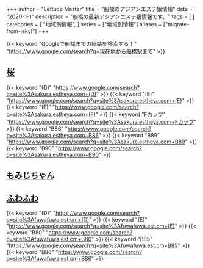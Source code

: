 +++
author = "Lettuce Master"
title = "船橋のアジアンエステ嬢情報"
date = "2020-1-1"
description = "船橋の最新アジアンエステ嬢情報です。"
tags = [
]
categories = [
    "地域別情報",
]
series = ["地域別情報"]
aliases = ["migrate-from-jekyl"]
+++

{{< keyword "Googleで船橋までの経路を検索する！" "https://www.google.com/search?q=現在地から船橋駅まで" >}}

## [桜](http://sakura.estheya.com/)
{{< keyword "(D)" "https://www.google.com/search?q=site%3Asakura.estheya.com+(D)" >}} {{< keyword "(E)" "https://www.google.com/search?q=site%3Asakura.estheya.com+(E)" >}} {{< keyword "(F)" "https://www.google.com/search?q=site%3Asakura.estheya.com+(F)" >}} {{< keyword "Fカップ" "https://www.google.com/search?q=site%3Asakura.estheya.com+Fカップ" >}} {{< keyword "B86" "https://www.google.com/search?q=site%3Asakura.estheya.com+B86" >}} {{< keyword "B89" "https://www.google.com/search?q=site%3Asakura.estheya.com+B89" >}} {{< keyword "B90" "https://www.google.com/search?q=site%3Asakura.estheya.com+B90" >}} 

## [もみじちゃん](http://hfmh8.xyz/)


## [ふわふわ](https://fuwafuwa.est.cm/)
{{< keyword "(D)" "https://www.google.com/search?q=site%3Afuwafuwa.est.cm+(D)" >}} {{< keyword "(E)" "https://www.google.com/search?q=site%3Afuwafuwa.est.cm+(E)" >}} {{< keyword "B80" "https://www.google.com/search?q=site%3Afuwafuwa.est.cm+B80" >}} {{< keyword "B85" "https://www.google.com/search?q=site%3Afuwafuwa.est.cm+B85" >}} {{< keyword "B86" "https://www.google.com/search?q=site%3Afuwafuwa.est.cm+B86" >}} 

